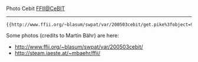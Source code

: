 Photo Cebit [ FFII\@CeBIT](CeBIT05En "wikilink")

------------------------------------------------------------------------

```{=mediawiki}
{{http://www.ffii.org/~blasum/swpat/var/200503cebit/get.pike%3fobject=9525&type=image.small.jpg}}
```
Some photos (credits to Martin Bähr) are here:

-   <http://www.ffii.org/~blasum/swpat/var/200503cebit/>
-   <http://steam.iaeste.at/~mbaehr/ffii/>
